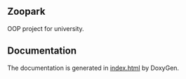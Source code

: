 ## Zoopark
OOP project for university.

## Documentation
The documentation is generated in [index.html](html/index.html) by DoxyGen.
